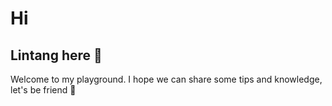 <h1>Hi </h1><h2>Lintang here 👋</h2>
<p>Welcome to my playground. I hope we can share some tips and knowledge, let's be friend 👯 </p>

<!--
**lintangnfs/lintangnfs** is a ✨ _special_ ✨ repository because its `README.md` (this file) appears on your GitHub profile.

Here are some ideas to get you started:

- 🔭 I’m currently working on ...
- 🌱 I’m currently learning ...
- 👯 I’m looking to collaborate on ...
- 🤔 I’m looking for help with ...
- 💬 Ask me about ...
- 📫 How to reach me: ...
- 😄 Pronouns: ...
- ⚡ Fun fact: ...
-->
